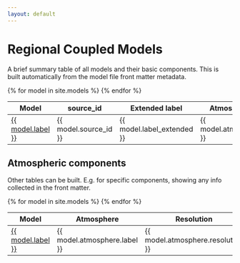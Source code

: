 ```yaml
---
layout: default
---
```


# Regional Coupled Models

A brief summary table of all models and their basic components. This is built automatically from the model file front matter metadata.

<table>
  <thead>
    <tr>
      <th>Model</th>
      <th>source_id</th>
      <th>Extended label</th>
      <th>Atmosphere</th>
      <th>Aerosol</th>
      <th>Land</th>
      <th>Ocean</th>
      <th>coupler</th>
    </tr>
  </thead>
  <tbody>
    {% for model in site.models %}
    <tr>
      <td><a href="{{ site.baseurl }}{{ model.url }}">{{ model.label }}</a></td>
      <td>{{ model.source_id }}</td>
      <td>{{ model.label_extended }}</td>
      <td>{{ model.atmos.label }}</td>
      <td>{{ model.aerosol.label }}</td>
      <td>{{ model.land.label }}</td>
      <td>{{ model.ocean.label }}</td>
      <td>{{ model.coupler.label }}</td>
    </tr>
    {% endfor %}
  </tbody>
</table>

## Atmospheric components

Other tables can be built. E.g. for specific components, showing any info collected in the front matter.

<table>
  <thead>
    <tr>
      <th>Model</th>
      <th>Atmosphere</th>
      <th>Resolution</th>
      <th>Levels</th>
      <th>SW radiation</th>
      <th>LW radiation</th>
      <th>Convection</th>
      <th>Microphysics</th>
      <th>PLB</th>
      <th>...</th>
    </tr>
  </thead>
  <tbody>
    {% for model in site.models %}
    <tr>
      <td><a href="{{ site.baseurl }}{{ model.url }}">{{ model.label }}</a></td>
      <td>{{ model.atmosphere.label }}</td>
      <td>{{ model.atmosphere.resolution }}</td>
      <td>{{ model.atmosphere.levels }}</td>
      <td>{{ model.atmosphere.physics.radiation-sortwave.label }}</td>
      <td>{{ model.atmosphere.physics.radiation-longwave.label }}</td>
      <td>{{ model.atmosphere.physics.convection.label }}</td>
      <td>{{ model.atmosphere.physics.microphysics.label }}</td>
      <td>{{ model.atmosphere.physics.boundary-layer.label }}</td>
      <td>...</td>
    </tr>
    {% endfor %}
  </tbody>
</table>


